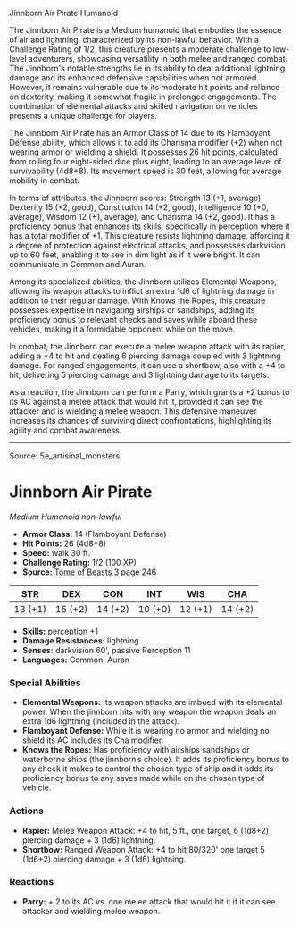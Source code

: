 <MonsterName/>Jinnborn Air Pirate</MonsterName>
<CreatureType/>Humanoid</CreatureType>

<summary>The Jinnborn Air Pirate is a Medium humanoid that embodies the essence of air and lightning, characterized by its non-lawful behavior. With a Challenge Rating of 1/2, this creature presents a moderate challenge to low-level adventurers, showcasing versatility in both melee and ranged combat. The Jinnborn's notable strengths lie in its ability to deal additional lightning damage and its enhanced defensive capabilities when not armored. However, it remains vulnerable due to its moderate hit points and reliance on dexterity, making it somewhat fragile in prolonged engagements. The combination of elemental attacks and skilled navigation on vehicles presents a unique challenge for players.</summary>

<detail>

The Jinnborn Air Pirate has an Armor Class of 14 due to its Flamboyant Defense ability, which allows it to add its Charisma modifier (+2) when not wearing armor or wielding a shield. It possesses 26 hit points, calculated from rolling four eight-sided dice plus eight, leading to an average level of survivability (4d8+8). Its movement speed is 30 feet, allowing for average mobility in combat.

In terms of attributes, the Jinnborn scores: Strength 13 (+1, average), Dexterity 15 (+2, good), Constitution 14 (+2, good), Intelligence 10 (+0, average), Wisdom 12 (+1, average), and Charisma 14 (+2, good). It has a proficiency bonus that enhances its skills, specifically in perception where it has a total modifier of +1. This creature resists lightning damage, affording it a degree of protection against electrical attacks, and possesses darkvision up to 60 feet, enabling it to see in dim light as if it were bright. It can communicate in Common and Auran.

Among its specialized abilities, the Jinnborn utilizes Elemental Weapons, allowing its weapon attacks to inflict an extra 1d6 of lightning damage in addition to their regular damage. With Knows the Ropes, this creature possesses expertise in navigating airships or sandships, adding its proficiency bonus to relevant checks and saves while aboard these vehicles, making it a formidable opponent while on the move.

In combat, the Jinnborn can execute a melee weapon attack with its rapier, adding a +4 to hit and dealing 6 piercing damage coupled with 3 lightning damage. For ranged engagements, it can use a shortbow, also with a +4 to hit, delivering 5 piercing damage and 3 lightning damage to its targets. 

As a reaction, the Jinnborn can perform a Parry, which grants a +2 bonus to its AC against a melee attack that would hit it, provided it can see the attacker and is wielding a melee weapon. This defensive maneuver increases its chances of surviving direct confrontations, highlighting its agility and combat awareness.</detail>



---

Source: 5e_artisinal_monsters

# Jinnborn Air Pirate

*Medium* *Humanoid* *non-lawful*

- **Armor Class:** 14 (Flamboyant Defense)
- **Hit Points:** 26 (4d8+8)
- **Speed:** walk 30 ft.
- **Challenge Rating:** 1/2 (100 XP)
- **Source:** [Tome of Beasts 3](https://koboldpress.com/kpstore/product/tome-of-beasts-3-for-5th-edition/) page 246

| STR | DEX | CON | INT | WIS | CHA |
| --- | --- | --- | --- | --- | --- |
| 13 (+1) | 15 (+2) | 14 (+2) | 10 (+0) | 12 (+1) | 14 (+2) |

- **Skills:** perception +1
- **Damage Resistances:** lightning
- **Senses:** darkvision 60', passive Perception 11
- **Languages:** Common, Auran

### Special Abilities

- **Elemental Weapons:** Its weapon attacks are imbued with its elemental power. When the jinnborn hits with any weapon the weapon deals an extra 1d6 lightning (included in the attack).
- **Flamboyant Defense:** While it is wearing no armor and wielding no shield its AC includes its Cha modifier.
- **Knows the Ropes:** Has proficiency with airships sandships or waterborne ships (the jinnborn’s choice). It adds its proficiency bonus to any check it makes to control the chosen type of ship and it adds its proficiency bonus to any saves made while on the chosen type of vehicle.

### Actions

- **Rapier:** Melee Weapon Attack: +4 to hit, 5 ft., one target, 6 (1d8+2) piercing damage + 3 (1d6) lightning.
- **Shortbow:** Ranged Weapon Attack: +4 to hit 80/320' one target 5 (1d6+2) piercing damage + 3 (1d6) lightning.

### Reactions

- **Parry:** + 2 to its AC vs. one melee attack that would hit it if it can see attacker and wielding melee weapon.




